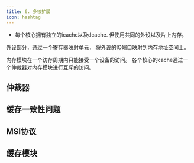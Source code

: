 ```yaml
---
title: 6. 多核扩展
icon: hashtag
---
```

- 每个核心拥有独立的icache以及dcache.
但使用共同的外设以及片上内存。

外设部分，通过一个寄存器映射单元，
将外设的IO端口映射到内存地址空间上。

内存模块在一个访存周期内只能接受一个设备的访问。
各个核心的cache通过一个仲裁器对内存模块进行互斥的访问。

## 仲裁器

## 缓存一致性问题

## MSI协议

## 缓存模块
